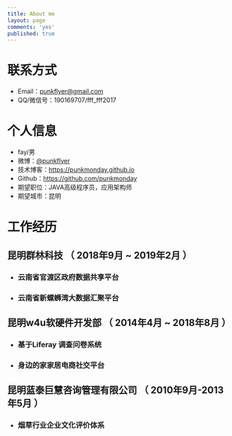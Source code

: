 ```yaml
---
title: About me
layout: page
comments: 'yes'
published: true
---
```


# 联系方式

- Email：punkflyer@gmail.com
- QQ/微信号：190169707/fff_fff2017

# 个人信息

 -  fay/男
 - 微博：[@punkflyer](https://weibo.com/flyer2009)
 - 技术博客：https://punkmonday.github.io
 - Github：https://github.com/punkmonday
 - 期望职位：JAVA高级程序员，应用架构师
 - 期望城市：昆明

# 工作经历


## 昆明群林科技 （ 2018年9月 ~ 2019年2月 ）


- ### 云南省官渡区政府数据共享平台

- ### 云南省新螺蛳湾大数据汇聚平台


## 昆明w4u软硬件开发部 （ 2014年4月 ~ 2018年8月 ）


- ### 基于Liferay 调查问卷系统
- ### 身边的家家居电商社交平台


## 昆明蓝泰巨慧咨询管理有限公司 （  2010年9月-2013年5月 ）

- ###  烟草行业企业文化评价体系
